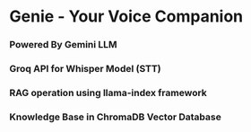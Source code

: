 # Genie - Your Voice Companion

### Powered By Gemini LLM
### Groq API for Whisper Model (STT)
### RAG operation using llama-index framework
### Knowledge Base in ChromaDB Vector Database
